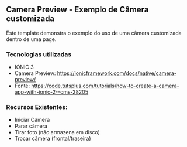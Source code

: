 ## Camera Preview - Exemplo de Câmera customizada

Este template demonstra o exemplo do uso de uma câmera customizada dentro de uma page.

### Tecnologias utilizadas

- IONIC 3
- Camera Preview: https://ionicframework.com/docs/native/camera-preview/
- Fonte: https://code.tutsplus.com/tutorials/how-to-create-a-camera-app-with-ionic-2--cms-28205

 ### Recursos Existentes:
 - Iniciar Câmera
 - Parar câmera
 - Tirar foto (não armazena em disco)
 - Trocar câmera (frontal/traseira)

